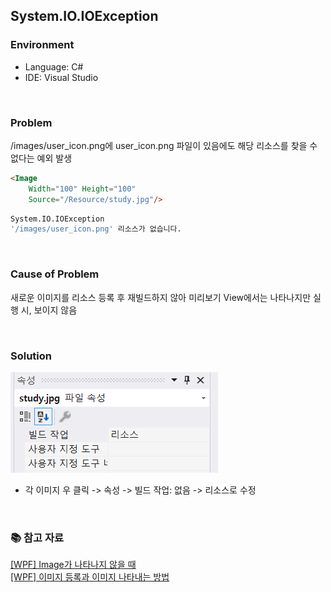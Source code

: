## System.IO.IOException

### Environment
- Language: C#
- IDE: Visual Studio

<br/>



### Problem
/images/user_icon.png에 user_icon.png 파일이 있음에도 해당 리소스를 찾을 수 없다는 예외 발생

```html
<Image
    Width="100" Height="100" 
    Source="/Resource/study.jpg"/>
```

```bash
System.IO.IOException
'/images/user_icon.png' 리소스가 없습니다.
```

<br/>



### Cause of Problem
새로운 이미지를 리소스 등록 후 재빌드하지 않아 미리보기 View에서는 나타나지만 실행 시, 보이지 않음

<br/>



### Solution
![IOException_image1](./images/IOException_image1.png)
* 각 이미지 우 클릭 -> 속성 -> 빌드 작업: 없음 -> 리소스로 수정

<br/>



### 📚 참고 자료
[[WPF] Image가 나타나지 않을 때](https://gdpark.tistory.com/219)  
[[WPF] 이미지 등록과 이미지 나타내는 방법](https://clear-sky-sun.tistory.com/32)  
